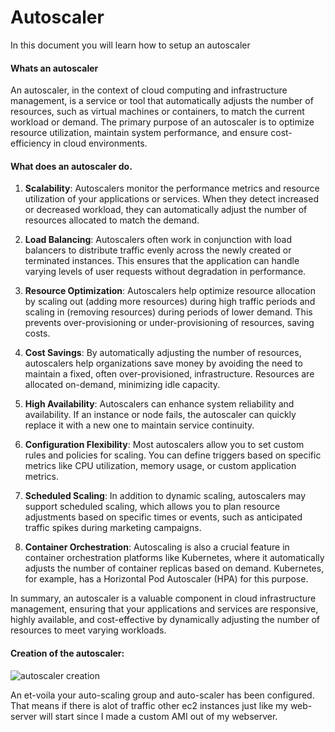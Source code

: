 # Autoscaler
In this document you will learn how to setup an autoscaler

#### Whats an autoscaler
An autoscaler, in the context of cloud computing and infrastructure management, is a service or tool that automatically adjusts the number of resources, such as virtual machines or containers, to match the current workload or demand. The primary purpose of an autoscaler is to optimize resource utilization, maintain system performance, and ensure cost-efficiency in cloud environments.

#### What does an autoscaler do.

1. **Scalability**: Autoscalers monitor the performance metrics and resource utilization of your applications or services. When they detect increased or decreased workload, they can automatically adjust the number of resources allocated to match the demand.

2. **Load Balancing**: Autoscalers often work in conjunction with load balancers to distribute traffic evenly across the newly created or terminated instances. This ensures that the application can handle varying levels of user requests without degradation in performance.

3. **Resource Optimization**: Autoscalers help optimize resource allocation by scaling out (adding more resources) during high traffic periods and scaling in (removing resources) during periods of lower demand. This prevents over-provisioning or under-provisioning of resources, saving costs.

4. **Cost Savings**: By automatically adjusting the number of resources, autoscalers help organizations save money by avoiding the need to maintain a fixed, often over-provisioned, infrastructure. Resources are allocated on-demand, minimizing idle capacity.

5. **High Availability**: Autoscalers can enhance system reliability and availability. If an instance or node fails, the autoscaler can quickly replace it with a new one to maintain service continuity.

6. **Configuration Flexibility**: Most autoscalers allow you to set custom rules and policies for scaling. You can define triggers based on specific metrics like CPU utilization, memory usage, or custom application metrics.

7. **Scheduled Scaling**: In addition to dynamic scaling, autoscalers may support scheduled scaling, which allows you to plan resource adjustments based on specific times or events, such as anticipated traffic spikes during marketing campaigns.

8. **Container Orchestration**: Autoscaling is also a crucial feature in container orchestration platforms like Kubernetes, where it automatically adjusts the number of container replicas based on demand. Kubernetes, for example, has a Horizontal Pod Autoscaler (HPA) for this purpose.

In summary, an autoscaler is a valuable component in cloud infrastructure management, ensuring that your applications and services are responsive, highly available, and cost-effective by dynamically adjusting the number of resources to meet varying workloads.

#### Creation of the autoscaler:

![autoscaler creation](../images/autoscaler.gif)

An et-voila your auto-scaling group and auto-scaler has been configured. That means if there is alot of traffic other ec2 instances just like my web-server will start since I made a custom AMI out of my webserver. 